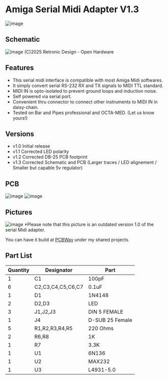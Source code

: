# Amiga Serial Midi Adapter V1.3
![image](https://github.com/user-attachments/assets/6da7e2c9-12cf-47da-97fd-362e76ec88f0)

## Schematic
![image](https://github.com/user-attachments/assets/d484175c-1128-4702-aada-584567cf04ca)
(C)2025 Retronic Design - Open Hardware

## Features
- This serial midi interface is compatible with most Amiga Midi softwares.
- It simply convert serial RS-232 RX and TX signals to MIDI TTL standard.
- MIDI IN is opto-isolated to prevent ground loops and induction noise.
- Self powered via serial port.
- Convenient thru connector to connect other instruments to MIDI IN in daisy-chain.
- Tested on Bar and Pipes professional and OCTA-MED. (Let us know yours!)

## Versions
- v1.0 Initial release
- v1.1 Corrected LED polarity
- v1.2 Corrected DB-25 PCB footprint
- v1.3 Corrected Schematic and PCB (Larger traces / LED alignement / Smaller but capable 5v regulator)

## PCB
![image](https://github.com/user-attachments/assets/b485d1bf-ce07-446a-ba93-6dd7fc50db77)
![image](https://github.com/user-attachments/assets/be4351bf-efd9-4cc3-92b3-35b59f2b799a)

## Pictures
![image](https://github.com/user-attachments/assets/221a76f8-5062-4fe8-8328-7b3e9f7a17e2)
*Please note that this picture is an outdated version 1.0 of the serial Midi adapter.

You can have it build at [PCBWay](https://pcbway.com/g/J4X1Dw) under my shared projects.

## Part List

| Quantity | Designator | Part |
| --- | --- | --- |
| 1 |	C1|	100pF |
| 6 |	C2,C3,C4,C5,C6,C7|	0.1uF |
| 1 |	D1 | 1N4148 |
| 2 |	D2,D3 | LED |
| 3 |	J1,J2,J3 | DIN 5 FEMALE |
| 1 |	J4 | D-SUB 25 Female |
| 5 |	R1,R2,R3,R4,R5 | 220 Ohms |
| 2 |	R6,R8 | 1K |
| 1 |	R7 | 3.3K |
| 1 |	U1 | 6N136 |
| 1 |	U2 | MAX232 |
| 1 |	U3 | L4931-5.0 |
